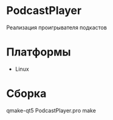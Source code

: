 PodcastPlayer
=============================

Реализация проигрывателя подкастов

Платформы
==========

* Linux

Сборка
======
   qmake-qt5 PodcastPlayer.pro
   make


